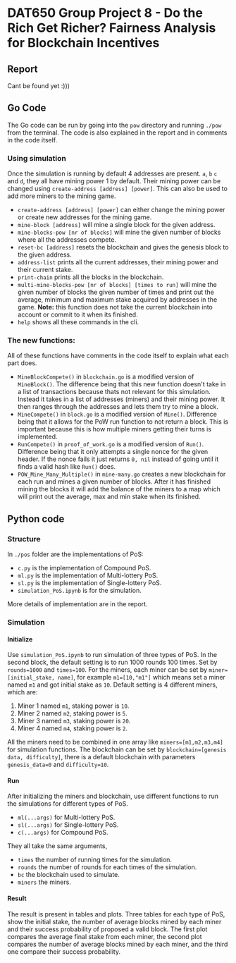 # DAT650 Group Project 8 -  Do the Rich Get Richer? Fairness Analysis for Blockchain Incentives

## Report
Cant be found yet :)))

## Go Code
The Go code can be run by going into the `pow` directory and running `./pow` from the terminal. The code is also explained in the report and in comments in the code itself.

### Using simulation
Once the simulation is running by default 4 addresses are present. `a`, `b` `c` and `d`, they all have mining power 1 by default. Their mining power can be changed using `create-address [address] [power]`. This can also be used to add more miners to the mining game.

- `create-address [address] [power]` can either change the mining power or create new addresses for the mining game.
- `mine-block [address]` will mine a single block for the given address.
- `mine-blocks-pow [nr of blocks]` will mine the given number of blocks where all the addresses compete.
- `reset-bc [address]` resets the blockchain and gives the genesis block to the given address.
- `address-list` prints all the current addresses, their mining power and their current stake.
- `print-chain` prints all the blocks in the blockchain. 
- `multi-mine-blocks-pow [nr of blocks] [times to run]` will mine the given number of blocks the given number of times and print out the average, minimum and maximum stake acquired by addresses in the game. **Note:** this function does not take the current blockchain into account or commit to it when its finished.
- `help` shows all these commands in the cli.

### The new functions:
All of these functions have comments in the code itself to explain what each part does.

- `MineBlockCompete()` in `blockchain.go` is a modified version of `MineBlock()`. The difference being that this new function doesn't take in a list of transactions because thats not relevant for this simulation. Instead it takes in a list of addresses (miners) and their mining power. It then ranges through the addresses and lets them try to mine a block.
- `MineCompete()` in `block.go` is a modified version of `Mine()`. Difference being that it allows for the PoW run function to not return a block. This is important because this is how multiple miners getting their turns is implemented.
- `RunCompete()` in `proof_of_work.go` is a modified version of `Run()`. Difference being that it only attempts a single nonce for the given header. If the nonce fails it just returns `0, nil` instead of going until it finds a valid hash like `Run()` does.
- `POW_Mine_Many_Multiple()` in `mine-many.go` creates a new blockchain for each run and mines a given number of blocks. After it has finished mining the blocks it will add the balance of the miners to a map which will print out the average, max and min stake when its finished.

## Python code
### Structure
In `./pos` folder are the implementations of PoS:
- `c.py` is the implementation of Compound PoS.
- `ml.py` is the implementation of Multi-lottery PoS.
- `sl.py` is the implementation of Single-lottery PoS.
- `simulation_PoS.ipynb` is for the simulation.

More details of implementation are in the report.

### Simulation
#### Initialize
Use `simulation_PoS.ipynb` to run simulation of three types of PoS.
In the second block, the default setting is to run 1000 rounds 100 times. Set by `rounds=1000` and `times=100`.
For the miners, each miner can be set by `miner=[initial_stake, name]`, for example `m1=[10,"m1"]` which means set a miner named `m1` and got initial stake as `10`. Default setting is 4 different miners, which are:
1. Miner 1 named `m1`, staking power is `10`.
2. Miner 2 named `m2`, staking power is `5`.
3. Miner 3 named `m3`, staking power is `20`.
4. Miner 4 named `m4`, staking power is `2`.

All the miners need to be combined in one array like `miners=[m1,m2,m3,m4]` for simulation functions.
The blockchain can be set by `blockchain=[genesis data, difficulty]`, there is a default blockchain with parameters `genesis_data=0` and `difficulty=10`. <br/>
#### Run
After initializing the miners and blockchain, use different functions to run the simulations for different types of PoS. 
- `ml(...args)` for Multi-lottery PoS.
- `sl(...args)` for Single-lottery PoS.
- `c(...args)` for Compound PoS.

They all take the same arguments,
- `times` the number of running times for the simulation.
- `rounds` the number of rounds for each times of the simulation.
- `bc` the blockchain used to simulate.
- `miners` the miners. 
#### Result
The result is present in tables and plots. Three tables for each type of PoS, show the initial stake, the number of average blocks mined by each miner and their success probability of proposed a valid block. The first plot compares the average final stake from each miner, the second plot compares the number of average blocks mined by each miner, and the third one compare their success probability.